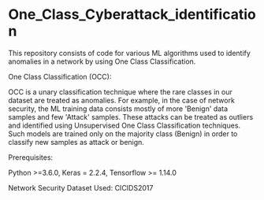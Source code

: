 # One_Class_Cyberattack_identification

This repository consists of code for various ML algorithms used to identify anomalies in a network by using One Class Classification.

One Class Classification (OCC):

OCC is a unary classification technique where the rare classes in our dataset are treated as anomalies. For example, in the case of network security, the ML training data consists mostly of more 'Benign' data samples and few 'Attack' samples. These attacks can be treated as outliers and identified using Unsupervised One Class Classification techniques. Such models are trained only on the majority class (Benign) in order to classify new samples as attack or benign.

Prerequisites:

Python >=3.6.0,  Keras = 2.2.4, Tensorflow >= 1.14.0

Network Security Dataset Used: CICIDS2017
